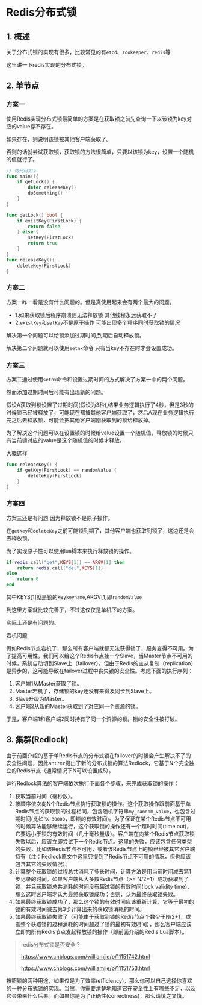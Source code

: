 # Redis分布式锁

## 1. 概述

关于分布式锁的实现有很多，比较常见的有`etcd`、`zookeeper`、`redis`等

这里讲一下redis实现的分布式锁。

## 2. 单节点

### 方案一

使用Redis实现分布式锁最简单的方案是在获取锁之前先查询一下以该锁为key对应的value存不存在。

如果存在，则说明该锁被其他客户端获取了。

否则的话就尝试获取锁，获取锁的方法很简单，只要以该锁为key，设置一个随机的值就行了。

```go
// 伪代码如下
func main(){
	if getLock() {
		defer releaseKey()
		doSomething()
	}
}

func getLock() bool {
	if existKey(FirstLock) {
		return false
	} else {
		setKey(FirstLock)
		return true
	}
}
func releaseKey(){
	deleteKey(FirstLock)
}
```

### 方案二

方案一咋一看是没有什么问题的。但是真使用起来会有两个最大的问题。

* 1.如果获取锁后程序崩溃则无法释放锁 其他线程永远获取不了
* 2.`existKey`和`setKey`不是原子操作 可能出现多个程序同时获取锁的情况



解决第一个问题可以给锁添加过期时间,到期后自动释放锁。

解决第二个问题就可以使用`setnx`命令 只有当key不存在时才会设置成功。

### 方案三

方案二通过使用`setnx`命令和设置过期时间的方式解决了方案一中的两个问题。

然而添加过期时间后可能有出现新的问题。



假设A获取到锁设置了过期时间(假设为3秒),结果业务逻辑执行了4秒，但是3秒的时候锁已经被释放了，可能现在都被其他客户端获取了，然后A现在业务逻辑执行完之后去释放锁，可能会把其他客户端刚获取到的锁给释放掉。



为了解决这个问题可以在设置锁的时候给value设置一个随机值，释放锁的时候只有当前锁对应的value是这个随机值的时候才释放。

大概这样

```go
func releaseKey() {
	if getKey(FirstLock) == randomValue {
		deleteKey(FirstLock)
	}
}
```

### 方案四

方案三还是有问题 因为释放锁不是原子操作。

在`getKey`和`deleteKey`之前可能锁到期了，其他客户端也获取到锁了，这边还是会去释放锁。



为了实现原子性可以使用lua脚本来执行释放锁的操作。

```lua
if redis.call("get",KEYS[1]) == ARGV[1] then
    return redis.call("del",KEYS[1])
else
    return 0
end
```

其中KEYS[1]就是锁的key`keyname`,ARGV[1]即`randomValue`



到这里方案就比较完善了，不过这仅仅是单机下的方案。

实际上还是有问题的。

宕机问题

假如Redis节点宕机了，那么所有客户端就都无法获得锁了，服务变得不可用。为了提高可用性，我们可以给这个Redis节点挂一个Slave，当Master节点不可用的时候，系统自动切到Slave上（failover）。但由于Redis的主从复制（replication）是异步的，这可能导致在failover过程中丧失锁的安全性。考虑下面的执行序列：

1. 客户端1从Master获取了锁。
2. Master宕机了，存储锁的key还没有来得及同步到Slave上。
3. Slave升级为Master。
4. 客户端2从新的Master获取到了对应同一个资源的锁。

于是，客户端1和客户端2同时持有了同一个资源的锁。锁的安全性被打破。

## 3. 集群(Redlock)

由于前面介绍的基于单Redis节点的分布式锁在failover的时候会产生解决不了的安全性问题，因此antirez提出了新的分布式锁的算法Redlock，它基于N个完全独立的Redis节点（通常情况下N可以设置成5）。

运行Redlock算法的客户端依次执行下面各个步骤，来完成获取锁的操作：

1. 获取当前时间（毫秒数）。
2. 按顺序依次向N个Redis节点执行获取锁的操作。这个获取操作跟前面基于单Redis节点的获取锁的过程相同，包含随机字符串`my_random_value`，也包含过期时间(比如`PX 30000`，即锁的有效时间)。为了保证在某个Redis节点不可用的时候算法能够继续运行，这个获取锁的操作还有一个超时时间(time out)，它要远小于锁的有效时间（几十毫秒量级）。客户端在向某个Redis节点获取锁失败以后，应该立即尝试下一个Redis节点。这里的失败，应该包含任何类型的失败，比如该Redis节点不可用，或者该Redis节点上的锁已经被其它客户端持有（注：Redlock原文中这里只提到了Redis节点不可用的情况，但也应该包含其它的失败情况）。
3. 计算整个获取锁的过程总共消耗了多长时间，计算方法是用当前时间减去第1步记录的时间。如果客户端从大多数Redis节点（>= N/2+1）成功获取到了锁，并且获取锁总共消耗的时间没有超过锁的有效时间(lock validity time)，那么这时客户端才认为最终获取锁成功；否则，认为最终获取锁失败。
4. 如果最终获取锁成功了，那么这个锁的有效时间应该重新计算，它等于最初的锁的有效时间减去第3步计算出来的获取锁消耗的时间。
5. 如果最终获取锁失败了（可能由于获取到锁的Redis节点个数少于N/2+1，或者整个获取锁的过程消耗的时间超过了锁的最初有效时间），那么客户端应该立即向所有Redis节点发起释放锁的操作（即前面介绍的Redis Lua脚本）。



> redis分布式锁是否安全？
>
> https://www.cnblogs.com/williamjie/p/11151742.html
>
> https://www.cnblogs.com/williamjie/p/11151753.html

按照锁的两种用途，如果仅是为了效率(efficiency)，那么你可以自己选择你喜欢的一种分布式锁的实现。当然，你需要清楚地知道它在安全性上有哪些不足，以及它会带来什么后果。而如果你是为了正确性(correctness)，那么请慎之又慎。